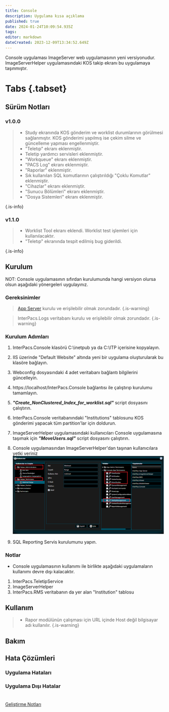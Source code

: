 ```yaml
---
title: Console
description: Uygulama kısa açıklama
published: true
date: 2024-01-24T10:09:54.935Z
tags: 
editor: markdown
dateCreated: 2023-12-09T13:34:52.649Z
---
```


Console uygulaması ImageServer web uygulamasının yeni versiyonudur. 
ImageServerHelper uygulamasındaki KOS takip ekranı bu uygulamaya taşınmıştır.

# Tabs {.tabset}
## Sürüm Notları
### v1.0.0
>  - Study ekranında KOS gönderim ve worklist durumlarının görülmesi sağlanmıştır. KOS gönderimi yapılmış ise çekim silme ve güncelleme yapması engellenmiştir.
>  - "Teletıp" ekranı eklenmiştir.
>  - Teletip yardımcı servisleri eklenmiştir.
>  - "Workqueue" ekranı eklenmiştir.
>  - "PACS Log" ekranı eklenmiştir.
>  - "Raporlar" eklenmiştir.
>  - Sık kullanılan SQL komutlarının çalıştırıldığı "Çoklu Komutlar" eklenmiştir.
>  - "Cihazlar" ekranı eklenmiştir.
>  - "Sunucu Bölümleri" ekranı eklenmiştir.
>  - "Dosya Sistemleri" ekranı eklenmiştir.
> 
{.is-info}
### v1.1.0
>  - Worklist Tool ekranı eklendi. Worklist test işlemleri için kullanılacaktır.
>  - "Teletıp" ekranında tespit edilmiş bug giderildi.
> 
{.is-info}


## Kurulum
NOT: Console uygulamasının sıfırdan kurulumunda hangi versiyon olursa olsun aşağıdaki yönergeleri uygulayınız.
### Gereksinimler
> [App Server](/Uygulamalar/AppServer) kurulu ve erişilebilir olmak zorundadır.
{.is-warning}

> InterPacs.Logs veritabanı kurulu ve erişilebilir olmak zorundadır.
{.is-warning}

### Kurulum Adımları
1. InterPacs.Console klasörü C:\inetpub ya da C:\ITP içerisine kopyalayın.
2. IIS üzerinde "Default Website" altında yeni bir uygulama oluşturularak bu klasöre bağlayın.
3. Webconfig dosyasındaki 4 adet veritabanı bağlantı bilgilerini güncelleyin.
4. https://localhost/InterPacs.Console bağlantısı ile çalıştırıp kurulumu tamamlayın.
5. ***"Create_NonClustered_Index_for_worklist.sql"*** script dosyasını çalıştırın.
6. InterPacs.Console veritabanındaki "Institutions" tablosunu KOS gönderimi yapacak tüm partition'lar için doldurun. 
7. ImageServerHelper uygulamasındaki kullanıcıları Console uygulamasına taşımak için ***"MoveUsers.sql"*** script dosyasını çalıştırın.

8. Console uygulamasından ImageServerHelper'dan taşınan kullanıcılara yetki veriniz
![2023-12-15_173121.png](/2023-12-15_173121.png)

9. SQL Reporting Servis kurulumunu yapın.


### Notlar
- Console uygulamasının kullanımı ile birlikte aşağıdaki uygulamaların kullanımı devre dışı kalacaktır.
1. InterPacs.TeletipService
2. ImageServerHelper
3. InterPacs.RMS veritabanın da yer alan "Institution" tablosu

## Kullanım
> - Rapor modülünün çalışması için URL içinde Host değil bilgisayar adı kullanılır. 
{.is-warning}

## Bakım

## Hata Çözümleri

### Uygulama Hataları

### Uygulama Dışı Hatalar

#

[Geliştirme Notları](/Gelistirme/Uygulama-Adi)